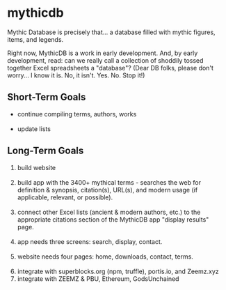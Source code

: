 # mythicdb
Mythic Database is precisely that... a database filled with mythic figures, items, and legends.

Right now, MythicDB is a work in early development. And, by early development, read: can we really call a collection of shoddily tossed together Excel spreadsheets a "database"? (Dear DB folks, please don't worry... I know it is. No, it isn't. Yes. No. Stop it!) <br />

<h2>Short-Term Goals</h2>
<ul><li>continue compiling terms, authors, works</li><br />
<li>update lists</li></ul>

<h2>Long-Term Goals</h2> 
<ol>
  <li>build website</li><br />
  <li>build app with the 3400+ mythical terms - searches the web for definition & synopsis, citation(s), URL(s), and modern usage (if applicable, relevant, or possible).</li><br />
  <li>connect other Excel lists (ancient & modern authors, etc.) to the appropriate citations section of the MythicDB app "display results" page.</li><br />
  <li>app needs three screens: search, display, contact.</li><br />
  <li>website needs four pages: home, downloads, contact, terms.</li><br />
  <li>integrate with superblocks.org (npm, truffle), portis.io, and Zeemz.xyz</li>
  <li>integrate with ZEEMZ & PBU, Ethereum, GodsUnchained</li>
</ol>
